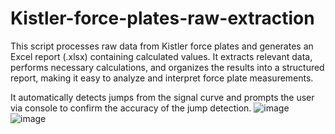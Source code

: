 # Kistler-force-plates-raw-extraction
This script processes raw data from Kistler force plates and generates an Excel report (.xlsx) containing calculated values. It extracts relevant data, performs necessary calculations, and organizes the results into a structured report, making it easy to analyze and interpret force plate measurements.

 It automatically detects jumps from the signal curve and prompts the user via console to confirm the accuracy of the jump detection. 
![image](https://github.com/user-attachments/assets/cfd9ead1-c8d8-4a60-88f2-55c74f2b6de6)
![image](https://github.com/user-attachments/assets/61d165ce-4ade-4e7b-8daa-c40d60b3e393)



